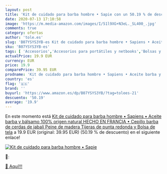 ```yaml
---
layout: post
title: 'Kit de cuidado para barba hombre • Sapie con un 50.19 % de descuento'
date: 2020-07-13 17:10:58
image: 'https://m.media-amazon.com/images/I/51l9XG+N3eL._SL400_.jpg'
comments: true
category: ofertas
author: 'tole.es'
slug: 'B07YSYS3YB-es Kit de cuidado para barba hombre • Sapiens • Aceite barba...'
sku: 'B07YSYS3YB-es'
tags: [ 'Accesorios','Accesorios para portátiles y netbooks','Bolsas y fundas para portátiles y netbooks','Informática','Juegos y Accesorios para PC','Mochilas para portátiles y netbooks','Videojuegos','tijeras', ]
actualPrice: 19.9 EUR
currency: EUR
price: 19.9
comparePrice: 39.95 EUR
prodname: 'Kit de cuidado para barba hombre • Sapiens • Aceite barba y bálsamo 100% origen natural HECHO EN FRANCIA • Cepillo barba de cerdas de jabalí  Peine de madera  Tijeras de punta redonda y Bolsa de tela'
country: 'es'
flag: '🇪🇸'
brand: ''
buyurl: 'https://www.amazon.es/dp/B07YSYS3YB/?tag=tolees-21'
descuento: '50.19'
average: '19.9'
---
```


En este momento está [Kit de cuidado para barba hombre • Sapiens • Aceite barba y bálsamo 100% origen natural HECHO EN FRANCIA • Cepillo barba de cerdas de jabalí  Peine de madera  Tijeras de punta redonda y Bolsa de tela](https://www.amazon.es/dp/B07YSYS3YB/?tag=tolees-21) a 19.9 EUR (original: 39.95 EUR) (50.19 %  de descuento) en el siguiente enlace!

[![Kit de cuidado para barba hombre • Sapie](https://m.media-amazon.com/images/I/51l9XG+N3eL._SL400_.jpg)](https://www.amazon.es/dp/B07YSYS3YB/?tag=tolees-21)

🔎:


[🛒 Aquí!!!](https://www.amazon.es/dp/B07YSYS3YB/?tag=tolees-21)
